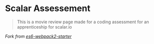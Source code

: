 # Scalar Assessement

> This is a movie review page made for a coding assessment for an apprenticeship for scalar.io

*Fork from [es6-webpack2-starter](https://github.com/micooz/es6-webpack2-starter)*